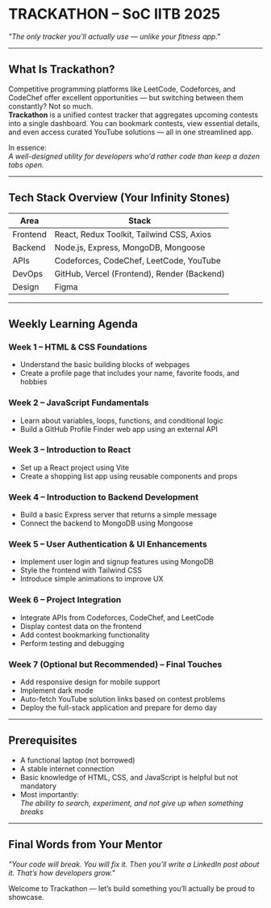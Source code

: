# TRACKATHON – SoC IITB 2025  
_"The only tracker you’ll actually use — unlike your fitness app."_

---

## What Is Trackathon?

Competitive programming platforms like LeetCode, Codeforces, and CodeChef offer excellent opportunities — but switching between them constantly? Not so much.  
**Trackathon** is a unified contest tracker that aggregates upcoming contests into a single dashboard. You can bookmark contests, view essential details, and even access curated YouTube solutions — all in one streamlined app.

In essence:  
_A well-designed utility for developers who'd rather code than keep a dozen tabs open._

---

## Tech Stack Overview (Your Infinity Stones)

| Area        | Stack                                             |
|-------------|---------------------------------------------------|
| Frontend    | React, Redux Toolkit, Tailwind CSS, Axios         |
| Backend     | Node.js, Express, MongoDB, Mongoose               |
| APIs        | Codeforces, CodeChef, LeetCode, YouTube           |
| DevOps      | GitHub, Vercel (Frontend), Render (Backend)       |
| Design      | Figma                                             |

---

## Weekly Learning Agenda

### Week 1 – HTML & CSS Foundations  
- Understand the basic building blocks of webpages  
- Create a profile page that includes your name, favorite foods, and hobbies

### Week 2 – JavaScript Fundamentals  
- Learn about variables, loops, functions, and conditional logic  
- Build a GitHub Profile Finder web app using an external API

### Week 3 – Introduction to React  
- Set up a React project using Vite  
- Create a shopping list app using reusable components and props

### Week 4 – Introduction to Backend Development  
- Build a basic Express server that returns a simple message  
- Connect the backend to MongoDB using Mongoose

### Week 5 – User Authentication & UI Enhancements  
- Implement user login and signup features using MongoDB  
- Style the frontend with Tailwind CSS  
- Introduce simple animations to improve UX

### Week 6 – Project Integration  
- Integrate APIs from Codeforces, CodeChef, and LeetCode  
- Display contest data on the frontend  
- Add contest bookmarking functionality  
- Perform testing and debugging

### Week 7 (Optional but Recommended) – Final Touches  
- Add responsive design for mobile support  
- Implement dark mode  
- Auto-fetch YouTube solution links based on contest problems  
- Deploy the full-stack application and prepare for demo day

---

## Prerequisites

- A functional laptop (not borrowed)  
- A stable internet connection  
- Basic knowledge of HTML, CSS, and JavaScript is helpful but not mandatory  
- Most importantly:  
  _The ability to search, experiment, and not give up when something breaks_

---

## Final Words from Your Mentor

_"Your code will break. You will fix it. Then you’ll write a LinkedIn post about it. That’s how developers grow."_  

Welcome to Trackathon — let’s build something you’ll actually be proud to showcase.
